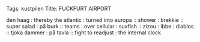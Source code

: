 Tags: kustpilen
Title: FUCKFURT AIRPORT
  
den haag : thereby the atlantic : turned into europa :: shower : brekkie :: super salad : på burk :: teams : over cellular : suxfish :: zizou : ibbe : diablos :: tjoka dammer : på tavla :: fight to readjust : the internal clock